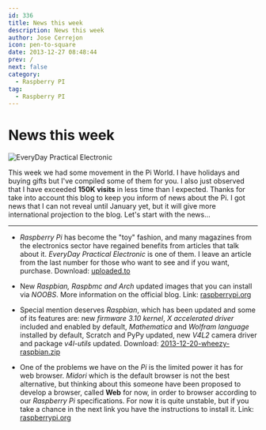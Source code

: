 ```yaml
---
id: 336
title: News this week
description: News this week
author: Jose Cerrejon
icon: pen-to-square
date: 2013-12-27 08:48:44
prev: /
next: false
category:
  - Raspberry PI
tag:
  - Raspberry PI
---
```


# News this week

![EveryDay Practical Electronic](/images/2013/12/every_day.jpg)

This week we had some movement in the Pi World. I have holidays and buying gifts but I've compiled some of them for you. I also just observed that I have exceeded **150K visits** in less time than I expected. Thanks for take into account this blog to keep you inform of news about the Pi. I got news that I can not reveal until January yet, but it will give more international projection to the blog. Let's start with the news...

- - -
* *Raspberry Pi* has become the "toy" fashion, and many magazines from the electronics sector have regained benefits from articles that talk about it. *EveryDay Practical Electronic* is one of them. I leave an article from the last number for those who want to see and if you want, purchase. Download: [uploaded.to](http://ul.to/mp82zueo)

* New *Raspbian, Raspbmc and Arch* updated images that you can install via *NOOBS*. More information on the official blog. Link: [raspberrypi.org](http://www.raspberrypi.org/archives/5580)

* Special mention deserves *Raspbian*, which has been updated and some of its features are: new *firmware  3.10 kernel*, *X accelerated driver* included and enabled by default, *Mathematica* and  *Wolfram language* installed by default, Scratch and PyPy updated, new *V4L2* camera driver and package *v4l-utils* updated. Download: [2013-12-20-wheezy-raspbian.zip](http://downloads.raspberrypi.org/raspbian_latest)

* One of the problems we have on the *Pi* is the limited power it has for web browser. *Midori* which is the default browser is not the best alternative, but thinking about this someone have been proposed to develop a browser, called **Web** for now, in order to browser according to our *Raspberry Pi* specifications. For now it is quite unstable, but if you take a chance in the next link you have the instructions to install it. Link: [raspberrypi.org](http://www.raspberrypi.org/archives/5535)